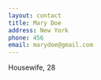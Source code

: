 ```yaml
---
layout: contact
title: Mary Doe
address: New York
phone: 456
email: marydoe@gmail.com
---
```

Housewife, 28